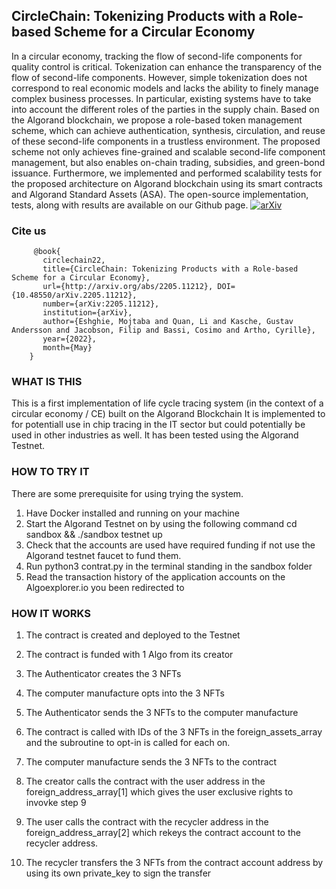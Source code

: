 

## CircleChain: Tokenizing Products with a Role-based Scheme for a Circular Economy 
In a circular economy, tracking the flow of second-life components for quality control is critical. Tokenization can enhance the transparency of the flow of second-life components. However, simple tokenization does not correspond to real economic models and lacks the ability to finely manage complex business processes. In particular, existing systems have to take into account the different roles of the parties in the supply chain. Based on the Algorand blockchain, we propose a role-based token management scheme, which can achieve authentication, synthesis, circulation, and reuse of these second-life components in a trustless environment. The proposed scheme not only achieves fine-grained and scalable second-life component management, but also enables on-chain trading, subsidies, and green-bond issuance. Furthermore, we implemented and performed scalability tests for the proposed architecture on Algorand blockchain using its smart contracts and Algorand Standard Assets (ASA). The open-source implementation, tests, along with results are available on our Github page. 
[![arXiv](https://img.shields.io/badge/arXiv-2205.11212-blue.svg)](https://arxiv.org/abs/2205.11212)

### Cite us

```
     @book{
       circlechain22, 
       title={CircleChain: Tokenizing Products with a Role-based Scheme for a Circular Economy}, 
       url={http://arxiv.org/abs/2205.11212}, DOI={10.48550/arXiv.2205.11212},    
       number={arXiv:2205.11212}, 
       institution={arXiv}, 
       author={Eshghie, Mojtaba and Quan, Li and Kasche, Gustav Andersson and Jacobson, Filip and Bassi, Cosimo and Artho, Cyrille}, 
       year={2022},
       month={May} 
    }
```

### WHAT IS THIS

This is a first implementation of life cycle tracing system (in the context of a circular economy / CE)  built on the Algorand Blockchain
It is implemented to for potentiall use in chip tracing in the IT sector but could potentially be used in other industries as well.
It has been tested using the Algorand Testnet.

### HOW TO TRY IT

There are some prerequisite for using trying the system.

1. Have Docker installed and running on your machine
2. Start the Algorand Testnet on by using the following command cd sandbox && ./sandbox testnet up
3. Check that the accounts are used have required funding if not use the Algorand testnet faucet to
   fund them.
4. Run python3 contrat.py in the terminal standing in the sandbox folder
5. Read the transaction history of the application accounts on the Algoexplorer.io you been redirected to

### HOW IT WORKS

1. The contract is created and deployed to the Testnet
2. The contract is funded with 1 Algo from its creator
3. The Authenticator creates the 3 NFTs
4. The computer manufacture opts into the 3 NFTs
5. The Authenticator sends the 3 NFTs to the computer manufacture

6. The contract is called with IDs of the 3 NFTs in the foreign_assets_array
   and the subroutine to opt-in is called for each on.
7. The computer manufacture sends the 3 NFTs to the contract
8. The creator calls the contract with the user address in the foreign_address_array[1]
   which gives the user exclusive rights to invovke step 9
9. The user calls the contract with the recycler address in the foreign_address_array[2]
   which rekeys the contract account to the recycler address.
10. The recycler transfers the 3 NFTs from the contract account address by using its own private_key
    to sign the transfer
